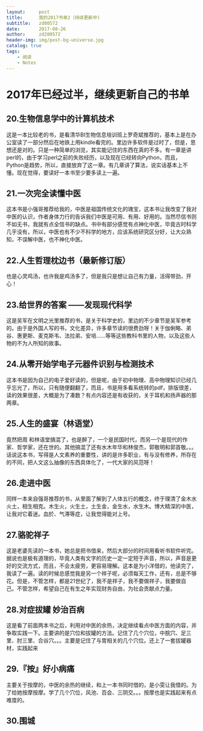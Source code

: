 ```yaml
---
layout:     post
title:      我的2017书单2（持续更新中) 
subtitle:   zd00572
date:       2017-08-26
author:     zd200572
header-img: img/post-bg-universe.jpg
catalog: true
tags:
	- 阅读
	- Notes
---
```


# 2017年已经过半，继续更新自己的书单
## 20.生物信息学中的计算机技术
这是一本比较老的书，是看清华BI生物信息培训班上罗奇斌推荐的，基本上是在办公室读了一部分然后在地铁上用kindle看完的。里边许多软件是过时了，但是，思想还是对的。只是一种简单的浏览，其实能记住的东西在真的不多。有一章是讲perl的，由于学习perl之前的失败经历，以及现在已经转向Python，而且，Python是趋势，所以，直接放弃了这一章。有几章讲了算法，说实话基本上不懂。现在觉得，要读好一本书至少要多读上一遍。
## 21.一次完全读懂中医
这本书是小强哥推荐给我的，中医是祖国传统文化的瑰宝，这本书让我改变了我对中医的认识，作者身体力行的告诉我们中医是可用、有用、好用的。当然尽信书则不如无书，我就有点全信书的缺点。书中有部分感觉有点神化中医，毕竟古时科学几乎没有，所以，中医也有不少不科学的地方，应该系统研究区分好，让大众熟知，不误解中医，也不神化中医。
## 22.人生哲理枕边书（最新修订版）
也是心灵鸡汤，也许我是鸡汤多了，但是我只是想让自己有力量，活得带劲，开心！
## 23.给世界的答案 ——发现现代科学
这是吴军在文明之光里推荐的书，是关于科学史的，里边的不少章节是吴军参考的。由于是外国人写的书，文化差异，许多章节读的很费劲呀！关于伽俐略、弟谷、惠更斯、麦克斯韦、法拉弟、安培......等等这些教科书里的人物，以及这些人物的不为人所知的故事。
## 24.从零开始学电子元器件识别与检测技术
这本书是因为自己的电子爱好读的，但是呢，由于初中物理、高中物理知识已经几乎忘光了，所以，只有随便翻翻了，而且，书是用多看系统转的pdf，排版很差，读的效果很差，大概是为了凑数？有点内容还是有收获的，关于耳机和扬声器的那两章。
## 25.人生的盛宴（林语堂）
竟然把周 和林语堂搞混了，也是醉了，一个是民国时代，而另一个是现代的作家、哲学家，还在世的。其他搞混了还有水木年华和林俊杰，郭敬明和郭首敬。。。话说这本书，写得是人文素养的重要性，讲的是许多职业，有与没有修养，所存在的不同，把人文这么抽像的东西具体化了，一代大家的风范呀！
## 26.走进中医
同样一本来自强哥推荐的书，从里面了解到了人体五行的概念，终于理清了金木水火土，相生相克。木生火，火生土，土生金，金生水，水生木。博大精深的中医，让我对它着迷。血於、气滞等症，让我觉得能对上号。
## 27.骆驼祥子
这是老婆先读的一本书，她总是把书借来，然后大部分的时间用看听书软件听完。据说也是极有道理的，毕竟人类有文字的历史一定一定短于声音，所以，声音是更好的交流方式，而且，不会太疲劳，更容易理解。这本是为小洋借的，他读完了，我读了一遍。读的时候总感觉我是另一个祥子呢，必须每天工作，还有，总是不够花。但是，不管怎样，都是21世纪了，我不是祥子，我不要做祥子，我要做自己。不管怎样，希望自己在有生之年实现财务自由，为社会贡献点力量。
## 28.对症拔罐 妙治百病
这是看了前面两本书之后，利用对中医的余热，决定继续看点中医方面的内容，并争取实践一下。主要讲的是穴位和拔罐的方法。记住了几个穴位，中脘穴、足三里、肘三里、合谷穴。。。主要是记住了与胃相关的几个穴位。还上了一套拔罐器材，实践起来
## 29.『按』好小病痛
主要关于按摩的，中医的余热的继续，和上一本书同时借的，是小雯让我借的。为了给她按摩按摩。学了几个穴位，风池、百会、三阴交。。。按摩也是实践起来有点难度的。
## 30.围城

